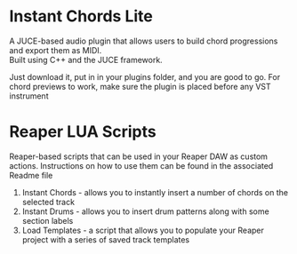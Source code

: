 # Instant Chords Lite

A JUCE-based audio plugin that allows users to build chord progressions and export them as MIDI.  
Built using C++ and the JUCE framework.

Just download it, put in in your plugins folder, and you are good to go. For chord previews to work, make sure the plugin is placed before any VST instrument

# Reaper LUA Scripts

Reaper-based scripts that can be used in your Reaper DAW as custom actions. Instructions on how to use them can be found in the associated Readme file

1. Instant Chords - allows you to instantly insert a number of chords on the selected track
2. Instant Drums - allows you to insert drum patterns along with some section labels
3. Load Templates - a script that allows you to populate your Reaper project with a series of saved track templates